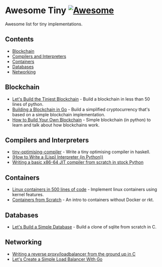 # Awesome Tiny [![Awesome](https://awesome.re/badge.svg)](https://github.com/sindresorhus/awesome)

Awesome list for tiny implementations.

## Contents

* [Blockchain](#blockchain)
* [Compilers and Interpreters](#compilers-and-interpreters)
* [Containers](#containers)
* [Databases](#databases)
* [Networking](#networking)

## Blockchain

* [Let's Build the Tiniest Blockchain](https://medium.com/crypto-currently/lets-build-the-tiniest-blockchain-e70965a248b) - Build a blockchain in less than 50 lines of python.
* [Building a Blockchain in Go](https://jeiwan.net/posts/building-blockchain-in-go-part-1/) - Build a simplified cryptocurrency that's based on a simple blockchain implementation.
* [How to Build Your Own Blockchain](https://bigishdata.com/2017/10/17/write-your-own-blockchain-part-1-creating-storing-syncing-displaying-mining-and-proving-work/) - Simple blockchain (in python) to learn and talk about how blockchains work.

## Compilers and Interpreters

* [tiny-optimising-compiler](https://github.com/bollu/tiny-optimising-compiler) - Write a tiny optimising compiler in haskell.
* [(How to Write a (Lisp) Interpreter (in Python))](http://norvig.com/lispy.html)
* [Writing a basic x86-64 JIT compiler from scratch in stock Python](https://github.com/cslarsen/minijit)

## Containers

* [Linux containers in 500 lines of code](https://blog.lizzie.io/linux-containers-in-500-loc.html) - Implement linux containers using kernel features.
* [Containers from Scratch](https://ericchiang.github.io/post/containers-from-scratch/) - An intro to containers without Docker or rkt.

## Databases

* [Let's Build a Simple Database](https://cstack.github.io/db_tutorial/) - Build a clone of sqlite from scratch in C.

## Networking

* [Writing a reverse proxy/loadbalancer from the ground up in C](http://www.gilesthomas.com/2013/08/writing-a-reverse-proxyloadbalancer-from-the-ground-up-in-c-part-0/)
* [Let's Create a Simple Load Balancer With Go](https://kasvith.github.io/posts/lets-create-a-simple-lb-go/)
